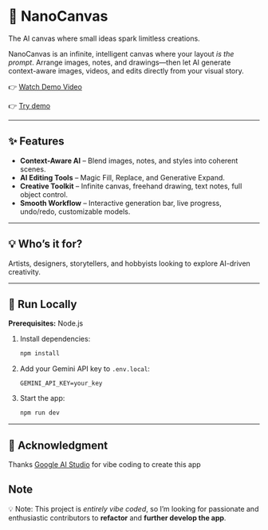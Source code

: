 # 🎨 NanoCanvas  
The AI canvas where small ideas spark limitless creations.  

NanoCanvas is an infinite, intelligent canvas where your layout *is the prompt*. Arrange images, notes, and drawings—then let AI generate context-aware images, videos, and edits directly from your visual story.  

👉 [Watch Demo Video](https://youtu.be/QqlPSQ9X4d8)

👉 [Try demo](https://ai.studio/apps/drive/16qKBUpJQ47Pe6ddJMwpNEE-sD04S4pdv)

---


## ✨ Features
- **Context-Aware AI** – Blend images, notes, and styles into coherent scenes.  
- **AI Editing Tools** – Magic Fill, Replace, and Generative Expand.  
- **Creative Toolkit** – Infinite canvas, freehand drawing, text notes, full object control.  
- **Smooth Workflow** – Interactive generation bar, live progress, undo/redo, customizable models.  

---

## 💡 Who’s it for?
Artists, designers, storytellers, and hobbyists looking to explore AI-driven creativity.  

---

## 🚀 Run Locally
**Prerequisites:** Node.js  

1. Install dependencies:  
   ```bash
   npm install
   ```

2. Add your Gemini API key to `.env.local`:

   ```
   GEMINI_API_KEY=your_key
   ```
3. Start the app:

   ```bash
   npm run dev
   ```

---

## 🙏 Acknowledgment

Thanks [Google AI Studio](https://aistudio.google.com/apps) for vibe coding to create this app

## Note
💡 Note: This project is *entirely vibe coded*, so I’m looking for passionate and enthusiastic contributors to **refactor** and **further develop the app**.
